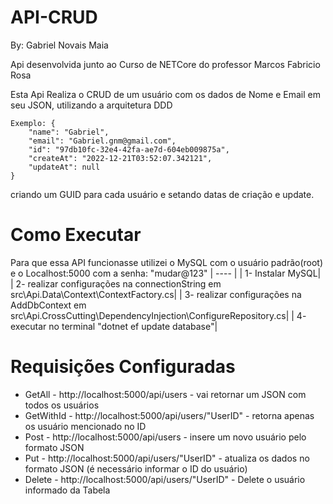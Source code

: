 # API-CRUD

By: Gabriel Novais Maia

Api desenvolvida junto ao Curso de NETCore do professor Marcos Fabricio Rosa

Esta Api Realiza o CRUD de um usuário com os dados de Nome e Email em seu JSON, utilizando a arquitetura DDD
  
	Exemplo: {
        "name": "Gabriel",
        "email": "Gabriel.gnm@gmail.com",
        "id": "97db10fc-32e4-42fa-ae7d-604eb009875a",
        "createAt": "2022-12-21T03:52:07.342121",
        "updateAt": null
    }
		
 
criando um GUID para cada usuário e setando datas de criação e update.

# Como Executar

Para que essa API funcionasse utilizei o MySQL com o usuário padrão(root) e o Localhost:5000 com a senha: "mudar@123"
  |  ----   |
  | 1- Instalar MySQL|
  | 2- realizar configurações na connectionString em src\Api.Data\Context\ContextFactory.cs|
  | 3- realizar configurações na AddDbContext em src\Api.CrossCutting\DependencyInjection\ConfigureRepository.cs|
  | 4- executar no terminal "dotnet ef update database"|
  
# Requisições Configuradas

  * GetAll - http://localhost:5000/api/users - vai retornar um JSON com todos os usuários
  * GetWithId - http://localhost:5000/api/users/"UserID" - retorna apenas os usuário mencionado no ID
  * Post - http://localhost:5000/api/users - insere um novo usuário pelo formato JSON
  * Put - http://localhost:5000/api/users/"UserID" - atualiza os dados no formato JSON (é necessário informar o ID do usuário)
  * Delete - http://localhost:5000/api/users/"UserID" - Delete o usuário informado da Tabela
